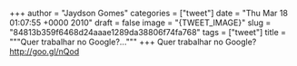 
+++
author = "Jaydson Gomes"
categories = ["tweet"]
date = "Thu Mar 18 01:07:55 +0000 2010"
draft = false
image = "{TWEET_IMAGE}"
slug = "84813b359f6468d24aaae1289da38806f74fa768"
tags = ["tweet"]
title = """Quer trabalhar no Google?..."""
+++
Quer trabalhar no Google? http://goo.gl/nQod
